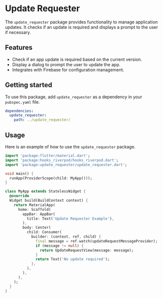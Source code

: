 # Update Requester

The `update_requester` package provides functionality to manage application updates. It checks if an update is required and displays a prompt to the user if necessary.

## Features

- Check if an app update is required based on the current version.
- Display a dialog to prompt the user to update the app.
- Integrates with Firebase for configuration management.

## Getting started

To use this package, add `update_requester` as a dependency in your `pubspec.yaml` file.

```yaml
dependencies:
  update_requester:
    path: ../update_requester/
```

## Usage

Here is an example of how to use the `update_requester` package.

```dart
import 'package:flutter/material.dart';
import 'package:hooks_riverpod/hooks_riverpod.dart';
import 'package:update_requester/update_requester.dart';

void main() {
  runApp(ProviderScope(child: MyApp()));
}

class MyApp extends StatelessWidget {
  @override
  Widget build(BuildContext context) {
    return MaterialApp(
      home: Scaffold(
        appBar: AppBar(
          title: Text('Update Requester Example'),
        ),
        body: Center(
          child: Consumer(
            builder: (context, ref, child) {
              final message = ref.watch(updateRequestMessageProvider);
              if (message != null) {
                return UpdateRequestView(message: message);
              }
              return Text('No update required');
            },
          ),
        ),
      ),
    );
  }
}
```
